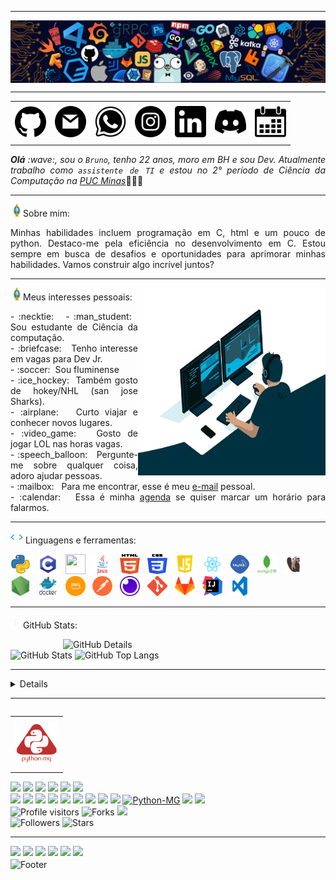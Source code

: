 -----

<div>
<img align="center" alt="Header" src="https://github.com/Brunomenezesvaz/Brunomenezesvaz/blob/main/img/header.png?raw=true"/>
</div>

-----

<div align="center">
<table>
<tr>
 <td align="center" colspan="11"></td>
</tr> 
<tr>
<td><a href="https://github.com/Brunomenezesvaz" target="_blank"><img src="https://github.com/Brunomenezesvaz/Brunomenezesvaz/blob/main/img/github.png?raw=true" width="50px" height="50px"/></a>
</td>
<td><a href="mailto:brunomvaz16@gmail.com" target="_blank"><img src="https://github.com/Brunomenezesvaz/Brunomenezesvaz/blob/main/img/gmail.png?raw=true" width="50px" height="50px"/></a>
</td>
<td><a href="https://wa.me/5531992259540" target="_blank"><img src="https://github.com/Brunomenezesvaz/Brunomenezesvaz/blob/main/img/wpp.png?raw=true" width="50px" height="50px"/></a>
</td>
<td><a href="https://www.instagram.com/davidson_faria/" target="_blank"><img src="https://github.com/Brunomenezesvaz/Brunomenezesvaz/blob/main/img/insta.png?raw=true" width="50px" height="50px"/></a>
</td>
<td><a href="https://www.linkedin.com/in/Brunomenezesvaz/" target="_blank"><img src="https://github.com/Brunomenezesvaz/Brunomenezesvaz/blob/main/img/linkedin.png?raw=true" width="50px" height="50px"/></a>
</td>
<td><a href="https://discordapp.com/users/287784703963168768" target="_blank"><img src="https://github.com/Brunomenezesvaz/Brunomenezesvaz/blob/main/img/discord.png?raw=true" width="50px" height="50px"/></a>
</td>
<td><a href="https://calendly.com/Brunomenezesvaz/" target="_blank"><img src="https://github.com/Brunomenezesvaz/Brunomenezesvaz/blob/main/img/calendar.png?raw=true" width="50px" height="50px"/></a>
</td>
</tr>
<tr>
 <td align="center" colspan="11"></td>
</tr> 
</table>

</div>
<div align="justify">
<i><b>Olá</b> :wave:, sou o <code>Bruno</code>, tenho 22 anos, moro em BH e sou Dev. Atualmente trabalho como <code>assistente de TI</code> e estou no 2° período de Ciência da Computação na <a href="https://www.pucminas.br/destaques/Paginas/default.aspx" target="_blank"> PUC Minas</a></i>👨🏻‍💻<br />
</div>

-----

<img height="20" alt="GIF" src="https://github.com/Brunomenezesvaz/Brunomenezesvaz/blob/main/img/soulgem.gif?raw=true"/>Sobre mim:
<div align="justify">
Minhas habilidades incluem programação em C, html e um pouco de python. Destaco-me pela eficiência no desenvolvimento em C. Estou sempre em busca de desafios e oportunidades para aprimorar minhas habilidades. Vamos construir algo incrível juntos?
</div>

-----

<div>
<div>
<img align="right" alt="GIF" src="https://github.com/Brunomenezesvaz/Brunomenezesvaz/blob/main/img/dev.gif?raw=true" width="300px" height="300px"/>
</div>

<img height="20" alt="GIF" src="https://github.com/Brunomenezesvaz/Brunomenezesvaz/blob/main/img/soulgem.gif?raw=true"/>Meus interesses pessoais:

<div align="justify">
<p>
- :necktie: &nbsp; 
- :man_student: &nbsp; Sou estudante de Ciência da computação.<br />
- :briefcase: &nbsp; Tenho interesse em vagas para Dev Jr.<br />
- :soccer:&nbsp; Sou fluminense<br />
- :ice_hockey:&nbsp; Também gosto de hokey/NHL (san jose Sharks).<br />
- :airplane: &nbsp; Curto viajar e conhecer novos lugares.<br />
- :video_game: &nbsp; Gosto de jogar LOL nas horas vagas.<br />
- :speech_balloon: &nbsp; Pergunte-me sobre qualquer coisa, adoro ajudar pessoas.<br />
- :mailbox: &nbsp; Para me encontrar, esse é meu <a href="mailto:brunomvaz16@gmail.com" target="_blank">e-mail</a> pessoal.<br />
- :calendar: &nbsp; Essa é minha <a href="https://calendly.com/Brunomenezesvaz/30min" target="_blank">agenda</a> se quiser marcar um horário para falarmos.<br />
</p>
</div>
</div>

-----

<div>

<img height="20" alt="GIF" src="https://github.com/Brunomenezesvaz/Brunomenezesvaz/blob/main/img/skills.gif?raw=true"/>&nbsp;Linguagens e ferramentas:

<code><a href="https://www.python.org/" target="_blank"><img width="32" height="32" src="https://github.com/Brunomenezesvaz/Brunomenezesvaz/blob/main/img/python.png?raw=true"/></a></code>
&nbsp; 
<code><a href="https://www.open-std.org/jtc1/sc22/wg14/" target="_blank"><img width="32" height="32" src="https://github.com/Brunomenezesvaz/Brunomenezesvaz/blob/main/img/c.png?raw=true"/></a></code>
&nbsp;
<code><a href="https://isocpp.org/" target="_blank"><img width="32" height="32" src="https://github.com/joaopauloaramuni/joaopauloaramuni/blob/main/img/cpp.svg"/></a></code> 
&nbsp;
<code><a href="https://www.java.com/pt-BR/" target="_blank"><img width="32" height="32" src="https://github.com/Brunomenezesvaz/Brunomenezesvaz/blob/main/img/java.png"/></a></code>
&nbsp; 
<code><a href="https://www.w3schools.com/html/" target="_blank"><img width="32" height="32" src="https://github.com/Brunomenezesvaz/Brunomenezesvaz/blob/main/img/html.svg"/></a></code>
&nbsp; 
<code><a href="https://www.w3schools.com/css/" target="_blank"><img width="32" height="32" src="https://github.com/Brunomenezesvaz/Brunomenezesvaz/blob/main/img/css.svg"/></a></code>
&nbsp; 
<code><a href="https://www.w3schools.com/js/" target="_blank"><img width="32" height="32" src="https://github.com/Brunomenezesvaz/Brunomenezesvaz/blob/main/img/js.png"/></a></code>
&nbsp; 
<code><a href="https://pt-br.reactjs.org/" target="_blank"><img width="32" height="32" src="https://github.com/Brunomenezesvaz/Brunomenezesvaz/blob/main/img/react.png"/></a></code>
&nbsp; 
<code><a href="https://www.mysql.com/" target="_blank"><img width="32" height="32" src="https://github.com/Brunomenezesvaz/Brunomenezesvaz/blob/main/img/mysql.png"/></a></code>
&nbsp; 
<code><a href="https://www.mongodb.com/pt-br" target="_blank"><img width="32" height="32" src="https://github.com/Brunomenezesvaz/Brunomenezesvaz/blob/main/img/mongodb.png"/></a></code>
&nbsp; 
<code><a href="https://dbeaver.io/" target="_blank"><img width="32" height="32" src="https://github.com/Brunomenezesvaz/Brunomenezesvaz/blob/main/img/dbeaver.png"/></a></code>
&nbsp; 
<code><a href="https://nodejs.org/en/" target="_blank"><img width="32" height="32" src="https://github.com/Brunomenezesvaz/Brunomenezesvaz/blob/main/img/nodejs.png"/></a></code>
&nbsp; 
<code><a href="https://www.docker.com/" target="_blank"><img width="32" height="32" src="https://github.com/Brunomenezesvaz/Brunomenezesvaz/blob/main/img/docker.png"/></a></code>
&nbsp; 
<code><a href="https://aws.amazon.com/pt/" target="_blank"><img width="32" height="32" src="https://github.com/Brunomenezesvaz/Brunomenezesvaz/blob/main/img/aws.png"/></a></code>
&nbsp; 
<code><a href="https://www.postman.com/" target="_blank"><img width="32" height="32" src="https://github.com/Brunomenezesvaz/Brunomenezesvaz/blob/main/img/postman.png"/></a></code>
&nbsp; 
<code><a href="https://insomnia.rest/" target="_blank"><img width="32" height="32" src="https://github.com/Brunomenezesvaz/Brunomenezesvaz/blob/main/img/insomnia.png"/></a></code>
&nbsp; 
<code><a href="https://git-scm.com/" target="_blank"><img width="32" height="32" src="https://github.com/Brunomenezesvaz/Brunomenezesvaz/blob/main/img/git.png"/></a></code>
&nbsp; 
<code><a href="https://about.gitlab.com/" target="_blank"><img width="32" height="32" src="https://github.com/Brunomenezesvaz/Brunomenezesvaz/blob/main/img/gitlab.png"/></a></code>
&nbsp; 
<code><a href="https://www.jetbrains.com/idea/" target="_blank"><img width="32" height="32" src="https://github.com/Brunomenezesvaz/Brunomenezesvaz/blob/main/img/intellij.png"/></a></code>
&nbsp; 
<code><a href="https://code.visualstudio.com/" target="_blank"><img width="32" height="32" src="https://github.com/Brunomenezesvaz/Brunomenezesvaz/blob/main/img/vs.png"/></a></code>
</div>

-----

<img height="20" alt="GIF" src="https://github.com/Brunomenezesvaz/Brunomenezesvaz/blob/main/img/graphic.gif?raw=true"/>GitHub Stats:

<div>
<img align="right" alt="GitHub Details" width="420px" src="http://github-profile-summary-cards.vercel.app/api/cards/profile-details?username=Brunomenezesvaz&theme=github_dark"/>
<!--- <img alt="GitHub Commits" width="200px" src="http://github-profile-summary-cards.vercel.app/api/cards/productive-time?username=Brunomenezesvaz&theme=github_dark"/> -->
<img alt="GitHub Stats" width="200px" src="http://github-profile-summary-cards.vercel.app/api/cards/stats?username=Brunomenezesvaz&theme=github_dark"/>
<img alt="GitHub Top Langs" width="200px" src="http://github-profile-summary-cards.vercel.app/api/cards/repos-per-language?username=Brunomenezesvaz&theme=github_dark"/>
</div>

-----

<div>
<div>
<details>
<!--<summary><img height="20" alt="GIF" src="https://github.com/Brunomenezesvaz/Brunomenezesvaz/blob/main/img/spotify.gif?raw=true"/> Bruno's Spotify Data</summary>
<img src="https://data-card-for-spotify.herokuapp.com/api/card?user_id=315wxb3gkvxvtiqzvc2u7zdejq6a" alt="Data Card for Spotify">
</details>
</div>
<div>--!>
<!--- <a href="https://twitter.com/Brunomenezesvaz" target="_blank"><img align="right" width="400px" height="270px" alt="tweets" src="https://github-readme-twitter.gazf.vercel.app/api?id=Brunomenezesvaz"/></a> -->
<a href="https://www.last.fm/pt/user/Brunomenezesvaz" target="_blank"><img align="right" width="400px" height="270px" alt="lastfm" src="https://lastfm-recently-played.vercel.app/api?user=Brunomenezesvaz&width=400"/></a>
<div>
<img alt="Spotify" width="200px" height="270px" src="https://spotify-github-profile.vercel.app/api/view?uid=315wxb3gkvxvtiqzvc2u7zdejq6a&cover_image=true&theme=default"/> &nbsp; &nbsp; 
<img alt="Spotify list" width="200px" height="270px" src="https://spotify-recently-played-readme.vercel.app/api?user=315wxb3gkvxvtiqzvc2u7zdejq6a&count=10"/>
</div>
</div>

-----

<div>
<table align="right">
<tr>
 <td align="center" colspan="1"></td>
</tr> 
<tr>
<td><a href="https://pythonmg.github.io/" target="_blank"><img src="https://github.com/Brunomenezesvaz/Brunomenezesvaz/blob/main/img/pythonmg.png?raw=true" width="70px" height="70px"/></a></td>
</tr>
<tr>
 <td align="center" colspan="1"></td>
</tr> 
</table>
<img src="https://img.shields.io/badge/Python-Aspira-blue?logo=Python"/>
<img src="https://img.shields.io/badge/Java-Dev-blue"/>
<img src="https://img.shields.io/badge/C-Enthusiast-blue"/>
<img src="https://img.shields.io/badge/TDD-Advocate-blue"/>
<img src="https://img.shields.io/badge/Clean%20Code-Evangelist-blue"/>
<img src="https://img.shields.io/badge/Open%20Source-Lover-blue?logo=opensourceinitiative"/>
<br />
<img src="https://img.shields.io/badge/Flask-Dev-blue?logo=Flask"/>
<img src="https://img.shields.io/badge/FastAPI-Dev-blue?logo=FastAPI"/>
 <img src="https://img.shields.io/badge/JavaScript-Dev-blue?logo=javascript"/>
<img src="https://img.shields.io/badge/Node.js-Dev-blue?logo=Node.js"/>
<img src="https://img.shields.io/badge/Next.js-Dev-blue?logo=Next.js"/>
<img src="https://img.shields.io/badge/AWS-Dev-blue?logo=amazonaws"/>
<img src="https://img.shields.io/badge/Docker-Dev-blue?logo=docker"/>
<img src="https://img.shields.io/badge/Grafana-Dev-blue?logo=grafana"/>
<img src="https://img.shields.io/badge/New%20Relic-Dev-blue?logo=newrelic"/>
<a href="https://github.com/pythonmg" target="_blank"><img alt="Python-MG" src="https://img.shields.io/badge/Siga%20a%20comunidade%20mineira%20de%20python%3A-Python--MG-blue?logo=Python"/></a>
<img src="https://img.shields.io/badge/OS-macOS-informational?logo=apple&logoColor=white"/>
<img src="https://img.shields.io/badge/OS-Linux-informational?logo=linux&logoColor=white"/>
<br />
<img alt="Profile visitors" src="https://komarev.com/ghpvc/?username=Brunomenezesvaz"/>
<img alt="Forks" src="https://img.shields.io/github/forks/Brunomenezesvaz/Brunomenezesvaz?logo=git"/>
<a href="https://stars.github.com/nominate/" target="_blank"><img src="https://img.shields.io/static/v1?label=%F0%9F%8C%9F&message=If%20useful&color=blue"/></a>
<br />
<img alt="Followers" src="https://img.shields.io/github/followers/Brunomenezesvaz?style=social"/>
<img alt="Stars" src="https://img.shields.io/github/stars/Brunomenezesvaz?style=social"/>
</div>

-----

<div>
<a href="https://www.linkedin.com/in/Brunomenezesvaz/" target="_blank"><img alt"Linkedin" src="https://img.shields.io/badge/LinkedIn-0077B5?style=for-the-badge&logo=linkedin&logoColor=white"/></a>
<a href="mailto:davidson.afg@gmail.com" target="_blank"><img alt"Gmail" src="https://img.shields.io/badge/Gmail-D14836?style=for-the-badge&logo=gmail&logoColor=white"/></a>
<a href="https://wa.me/5531992259540" target="_blank"><img alt"WhatsApp" src="https://img.shields.io/badge/WhatsApp-25D366?style=for-the-badge&logo=whatsapp&logoColor=white"/></a>
<a href="https://discordapp.com/users/287784703963168768" target="_blank"><img alt"Discord" src="https://img.shields.io/badge/Discord-7289DA?style=for-the-badge&logo=discord&logoColor=white"/></a>
<a href="https://open.spotify.com/user/315wxb3gkvxvtiqzvc2u7zdejq6a?si=45c49575a1ba4cb7&nd=1&dlsi=7f9a4570be91417c" target="_blank"><img alt"Spotify" src="https://img.shields.io/badge/Spotify-1ED760?&style=for-the-badge&logo=spotify&logoColor=white"/></a>
<a href="https://www.instagram.com/davidson_faria/" target="_blank"><img alt"Instagram" src="https://img.shields.io/badge/Instagram-E4405F?style=for-the-badge&logo=instagram&logoColor=white"/></a>
</div>

<div>
<img align="center" alt="Footer" width="1200px" height="20px" src="https://github.com/Brunomenezesvaz/Brunomenezesvaz/blob/main/img/footer-gray.gif?raw=true"/>
</div>
